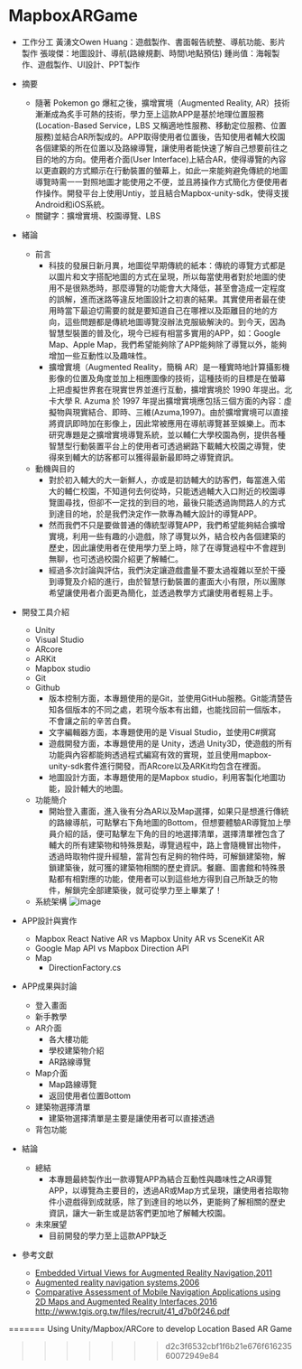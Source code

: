 # MapboxARGame
* 工作分工
  黃湧文Owen Huang：遊戲製作、書面報告統整、導航功能、影片製作
  張竣傑：地圖設計、導航(路線規劃、時間\地點預估)
  鍾尚值：海報製作、遊戲製作、UI設計、PPT製作
  
* 摘要
  * 隨著 Pokemon go 爆紅之後，擴增實境（Augmented Reality, AR）技術漸漸成為炙手可熱的技術，學力至上這款APP是基於地理位置服務(Location-Based Service，LBS 又稱適地性服務、移動定位服務、位置服務)並結合AR所製成的。APP取得使用者位置後，告知使用者輔大校園各個建築的所在位置以及路線導覽，讓使用者能快速了解自己想要前往之目的地的方向。使用者介面(User Interface)上結合AR，使得導覽的內容以更直觀的方式顯示在行動裝置的螢幕上，如此一來能夠避免傳統的地圖導覽時需一一對照地圖才能使用之不便，並且將操作方式簡化方便使用者作操作。開發平台上使用Untiy，並且結合Mapbox-unity-sdk，使得支援Android和iOS系統。
  * 關鍵字：擴增實境、校園導覽、LBS
* 緒論
  * 前言
    * 科技的發展日新月異，地圖從早期傳統的紙本：傳統的導覽方式都是以圖片和文字搭配地圖的方式在呈現，所以每當使用者對於地圖的使用不是很熟悉時，那麼導覽的功能會大大降低，甚至會造成一定程度的誤解，進而迷路等違反地圖設計之初衷的結果。其實使用者最在使用時當下最迫切需要的就是要知道自己在哪裡以及距離目的地的方向，這些問題都是傳統地圖導覽沒辦法克服級解決的。到今天，因為智慧型裝置的普及化，現今已經有相當多實用的APP，如：Google Map、Apple Map，我們希望能夠除了APP能夠除了導覽以外，能夠增加一些互動性以及趣味性。
    * 擴增實境（Augmented Reality，簡稱 AR）是一種實時地計算攝影機影像的位置及角度並加上相應圖像的技術，這種技術的目標是在螢幕上把虛擬世界套在現實世界並進行互動，擴增實境於 1990 年提出。北卡大學 R. Azuma 於 1997 年提出擴增實境應包括三個方面的內容：虛擬物與現實結合、即時、三維(Azuma,1997)。由於擴增實境可以直接將資訊即時加在影像上，因此常被應用在導航導覽甚至娛樂上。而本研究專題是之擴增實境導覽系統，並以輔仁大學校園為例，提供各種智慧型行動裝置平台上的使用者可透過網路下載輔大校園之導覽，使得來到輔大的訪客都可以獲得最新最即時之導覽資訊。
  * 動機與目的
    * 對於初入輔大的大一新鮮人，亦或是初訪輔大的訪客們，每當進入偌大的輔仁校園，不知道何去何從時，只能透過輔大入口附近的校園導覽圖尋找，但卻不一定找的到目的地，最後只能透過詢問路人的方式到達目的地，於是我們決定作一款專為輔大設計的導覽APP。
    * 然而我們不只是要做普通的傳統型導覽APP，我們希望能夠結合擴增實境，利用一些有趣的小遊戲，除了導覽以外，結合校內各個建築的歷史，因此讓使用者在使用學力至上時，除了在導覽過程中不會趕到無聊，也可透過校園介紹更了解輔仁。
    * 經過多次討論與評估，我們決定讓遊戲盡量不要太過複雜以至於干擾到導覽及介紹的進行，由於智慧行動裝置的畫面大小有限，所以團隊希望讓使用者介面更為簡化，並透過教學方式讓使用者輕易上手。
    
* 開發工具介紹
   * Unity
   * Visual Studio
   * ARcore
   * ARKit
   * Mapbox studio
   * Git
   * Github
      * 版本控制方面，本專題使用的是Git，並使用GitHub服務。Git能清楚告知各個版本的不同之處，若現今版本有出錯，也能找回前一個版本，不會讓之前的辛苦白費。
      * 文字編輯器方面，本專題使用的是 Visual Studio，並使用C#撰寫
      * 遊戲開發方面，本專題使用的是 Unity，透過 Unity3D，使遊戲的所有功能與內容都能夠透過程式編寫有效的實現，並且使用mapbox-unity-sdk套件進行開發，而ARcore以及ARKit均包含在裡面。
      * 地圖設計方面，本專題使用的是Mapbox studio，利用客製化地圖功能，設計輔大的地圖。
  * 功能簡介
    * 開始登入畫面，進入後有分為AR以及Map選擇，如果只是想進行傳統的路線導航，可點擊右下角地圖的Bottom，但想要體驗AR導覽加上學員介紹的話，便可點擊左下角的目的地選擇清單，選擇清單裡包含了輔大的所有建築物和特殊景點，導覽過程中，路上會隨機冒出物件，透過時取物件提升經驗，當背包有足夠的物件時，可解鎖建築物，解鎖建築後，就可獲的建築物相關的歷史資訊。餐廳、圖書館和特殊景點都有相對應的功能，使用者可以到這些地方得到自己所缺乏的物件，解鎖完全部建築後，就可從學力至上畢業了！
  * 系統架構
    ![image](https://user-images.githubusercontent.com/38349902/47501552-666f5100-d898-11e8-83b0-24e27145cfa8.png)
     
* APP設計與實作  
  * Mapbox React Native AR vs Mapbox Unity AR vs SceneKit AR
  * Google Map API vs Mapbox Direction API
  * Map
    * DirectionFactory.cs
* APP成果與討論
    * 登入畫面
    * 新手教學
    * AR介面
      * 各大樓功能
      * 學校建築物介紹
      * AR路線導覽
    * Map介面
      * Map路線導覽
      * 返回使用者位置Bottom
    * 建築物選擇清單
      * 建築物選擇清單是主要是讓使用者可以直接透過
    * 背包功能
* 結論
  * 總結
    * 本專題最終製作出一款導覽APP為結合互動性與趣味性之AR導覽APP，以導覽為主要目的，透過AR或Map方式呈現，讓使用者拾取物件小遊戲得到成就感，除了到達目的地以外，更能夠了解相關的歷史資訊，讓大一新生或是訪客們更加地了解輔大校園。
  * 未來展望
    * 目前開發的學力至上這款APP缺乏
* 參考文獻 
  * [Embedded Virtual Views for Augmented Reality Navigation,2011](https://pdfs.semanticscholar.org/cbdb/3ee9a33331f8c4df78c355e90e640e998457.pdf)
  * [Augmented reality navigation systems,2006](https://www.researchgate.net/publication/220606626_Augmented_reality_navigation_systems)
  * [Comparative Assessment of Mobile Navigation Applications using 2D Maps and Augmented Reality Interfaces,2016](https://www.thinkmind.org/download.php?articleid=achi_2016_20_20_20279)
  http://www.tgis.org.tw/files/recruit/41_d7b0f246.pdf

  
  




=======
Using Unity/Mapbox/ARCore to develop Location Based AR Game 
>>>>>>> d2c3f6532cbf1f6b21e676f61623560072949e84
